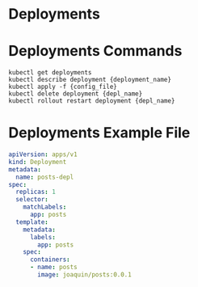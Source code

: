 # Deployments

# Deployments Commands
```shell
kubectl get deployments
kubectl describe deployment {deployment_name}
kubectl apply -f {config_file}
kubectl delete deployment {depl_name}
kubectl rollout restart deployment {depl_name}
```

# Deployments Example File

```yaml
apiVersion: apps/v1
kind: Deployment
metadata:
  name: posts-depl
spec:
  replicas: 1
  selector:
    matchLabels:
      app: posts
  template:
    metadata:
      labels:
        app: posts
    spec:
      containers:
      - name: posts
        image: joaquin/posts:0.0.1
```
